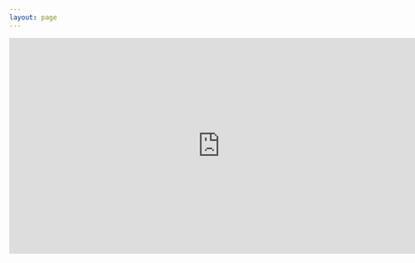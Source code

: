 ```yaml
---
layout: page
---
```




<iframe src="https://docs.google.com/spreadsheet/embeddedform?formkey=dDZBQ1ZMdmI2T1g4Z0hTcXp1TmFBRkE6MQ" width="760" height="390" frameborder="0" marginheight="0" marginwidth="0">Loading...</iframe>
